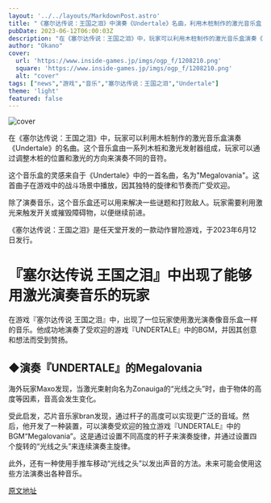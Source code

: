 ```yaml
---
layout: '../../layouts/MarkdownPost.astro'
title: "《塞尔达传说：王国之泪》中演奏《Undertale》名曲，利用木桩制作的激光音乐盒"
pubDate: 2023-06-12T06:00:03Z
description: "在《塞尔达传说：王国之泪》中，玩家可以利用木桩制作的激光音乐盒演奏《Undertale》的名曲。"
author: "Okano"
cover:
  url: 'https://www.inside-games.jp/imgs/ogp_f/1208210.png'
  square: 'https://www.inside-games.jp/imgs/ogp_f/1208210.png'
  alt: "cover"
tags: ["news","游戏","音乐","塞尔达传说：王国之泪","Undertale"]
theme: 'light'
featured: false
---
```


![cover](https://www.inside-games.jp/imgs/ogp_f/1208210.png)

在《塞尔达传说：王国之泪》中，玩家可以利用木桩制作的激光音乐盒演奏《Undertale》的名曲。这个音乐盒由一系列木桩和激光发射器组成，玩家可以通过调整木桩的位置和激光的方向来演奏不同的音符。

这个音乐盒的灵感来自于《Undertale》中的一首名曲，名为"Megalovania"。这首曲子在游戏中的战斗场景中播放，因其独特的旋律和节奏而广受欢迎。

除了演奏音乐，这个音乐盒还可以用来解决一些谜题和打败敌人。玩家需要利用激光来触发开关或摧毁障碍物，以便继续前进。

《塞尔达传说：王国之泪》是任天堂开发的一款动作冒险游戏，于2023年6月12日发行。

# 『塞尔达传说 王国之泪』中出现了能够用激光演奏音乐的玩家

在游戏『塞尔达传说 王国之泪』中，出现了一位玩家使用激光演奏像音乐盒一样的音乐。他成功地演奏了受欢迎的游戏『UNDERTALE』中的BGM，并因其创意和想法而受到赞扬。

## ◆演奏『UNDERTALE』的Megalovania

海外玩家Maxo发现，当激光束射向名为Zonauiga的“光线之头”时，由于物体的高度等因素，音高会发生变化。

受此启发，芯片音乐家bran发现，通过杆子的高度可以实现更广泛的音域。然后，他开发了一种装置，可以演奏受欢迎的独立游戏『UNDERTALE』中的BGM“Megalovania”。这是通过设置不同高度的杆子来演奏旋律，并通过设置四个旋转的“光线之头”来连续演奏主旋律。

此外，还有一种使用手推车移动“光线之头”以发出声音的方法。未来可能会使用这些方法演奏出各种音乐。
 

  [原文地址](https://www.inside-games.jp/article/2023/06/12/146505.html)